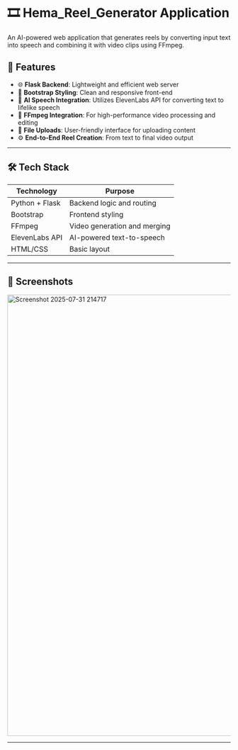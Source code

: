 # 🎞️ Hema_Reel_Generator Application

An AI-powered web application that generates reels by converting input text into speech and combining it with video clips using FFmpeg.

## 🚀 Features

- 🌐 **Flask Backend**: Lightweight and efficient web server
- 🎨 **Bootstrap Styling**: Clean and responsive front-end
- 🧠 **AI Speech Integration**: Utilizes ElevenLabs API for converting text to lifelike speech
- 🎥 **FFmpeg Integration**: For high-performance video processing and editing
- 📂 **File Uploads**: User-friendly interface for uploading content
- ⚙️ **End-to-End Reel Creation**: From text to final video output

---

## 🛠️ Tech Stack

| Technology | Purpose |
|------------|---------|
| Python + Flask | Backend logic and routing |
| Bootstrap | Frontend styling |
| FFmpeg | Video generation and merging |
| ElevenLabs API | AI-powered text-to-speech |
| HTML/CSS | Basic layout |

---

## 📸 Screenshots

<img width="1902" height="996" alt="Screenshot 2025-07-31 214717" src="https://github.com/user-attachments/assets/9cdbc36b-4857-4b6e-8c6f-f04adbd7bf5f" />


---

